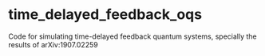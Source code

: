 # time_delayed_feedback_oqs
Code for simulating time-delayed feedback quantum systems, specially the results of arXiv:1907.02259
